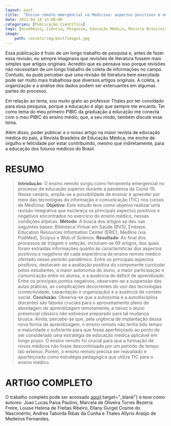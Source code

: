 ```yaml
---
layout: post
title:  "Ensino remoto emergencial na Medicina: aspectos positivos e negativos no ensino e na aprendizagem em tempos de pandemia"
date: 2023-04-18 13:00:00
categories: [Publicação Científica]
tags: [Acadêmico, Ciência, Pesquisa, Educação Médica, Revista Brasileira de Educação Médica]
image: 
    path: /assets/img/post7image1.jpg
---
```


Essa publicação é fruto de um longo trabalho de pesquisa e, antes de fazer essa revisão, eu sempre imaginava que revisões de literatura fossem mais simples que artigos originais. Acredito que eu pensava isso porque revisões não necessitam de um longo trabalho de coleta de informações no campo. Contudo, eu pude perceber que uma revisão de literatura bem executada pode ser muito mais trabalhosa que diversos artigos originais. A coleta, a organização e a análise dos dados podem ser extenuantes em algumas partes do processo.

Em relação ao tema, sou muito grato ao professor Thales por ter convidado para essa pesquisa, porque a educação é algo que sempre me encanta. Ter como tema do meu primeiro PIBIC da graduação a educação me conecta com o meu PIBIC do ensino médio, que, a seu modo, também discute esse tema.

Além disso, poder publicar a o nosso artigo na maior revista de educação médica do país, a Revista Brasileira de Educação Médica, me enche de orgulho e felicidade por estar contribuindo, mesmo que indiretamente, para a educação dos futuros médicos do Brasil.

# RESUMO

> **Introdução**: O ensino remoto surgiu como ferramenta emergencial no processo de educação superior durante a pandemia da Covid-19. Nesse cenário, amplia-se a possibilidade de ensinar e aprender por meio das tecnologias da informação e comunicação (TIC) nos cursos de Medicina. **Objetivo**: Este estudo teve como objetivo realizar uma revisão integrativa que esclareça os principais aspectos positivos e negativos encontrados no exercício do ensino médico, nessas condições atípicas. **Método**: A busca dos artigos se deu nas seguintes bases: Biblioteca Virtual em Saúde (BVS), Embase, Education Resources Information Center (ERIC), Medline (via PubMed), Scopus e Web of Science. **Resultado**: Ao final dos processos de triagem e seleção, incluíram-se 69 artigos, dos quais foram extraídas informações quanto às características dos aspectos positivos e negativos de cada experiência de ensino remoto médico ofertado nesse período pandêmico. Entre os principais aspectos positivos, destacam-se a avaliação positiva do componente curricular pelos estudantes, a maior autonomia do aluno, a maior participação e comunicação entre os alunos, e a ausência de déficit de aprendizado. Entre os principais pontos negativos, observam-se a suspensão das aulas práticas, as complicações decorrentes do uso das tecnologias (conectividade, capacitação e organização) e a ausência de contato social. **Conclusão**: Observa-se que a autonomia e a autodisciplina discentes são fatores cruciais para o aproveitamento pleno de abordagem de aprendizagem remotamente, e talvez o aluno presencial clássico não estivesse preparado para tal mudança brusca. Ainda, percebe-se que, pela urgência de implantação dessa nova forma de aprendizagem, o ensino remoto não tenha tido tempo e maturidade o suficiente para que fosse aperfeiçoado ao ponto de ser considerado uma estratégia de educação médica aplicável em longo prazo. O ensino remoto foi crucial para que a formação de novos médicos não fosse descontinuada por um período de tempo tão extenso. Porém, o ensino remoto precisa ser reavaliado e aperfeiçoado como estratégia pedagógica que utiliza TIC para o ensino médico.

# ARTIGO COMPLETO

O trabalho completo pode ser acessado [aqui](https://doi.org/10.1590/1981-5271v47.1-20220233){:target="_blank"} e teve como autores: Joao Lucas Paiva Paulino, Marcela de Oliveira Torres Bezerra Freire, Louise Helena de Freitas Ribeiro, Ellany Gurgel Cosme do Nascimento, Andrea Taborda Ribas da Cunha e Thales Allyrio Araújo de Medeiros Fernandes.